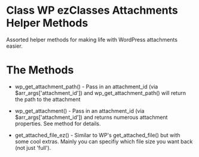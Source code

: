 Class WP ezClasses Attachments Helper Methods
=============================================

Assorted helper methods for making life with WordPress attachments easier. 


The Methods
===========

- wp_get_attachment_path() - Pass in an attachment_id (via $arr_args['attachment_id']) and wp_get_attachment_path() will return the path to the attachment

- wp_get_attachment() - Pass in an attachment_id (via $arr_args['attachment_id']) and returns numerous attachment properties. See method for details.

- get_attached_file_ez() - Similar to WP's get_attached_file() but with some cool extras. Mainly you can specifiy which file size you want back (not just 'full').
